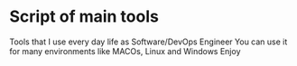 # Script of main tools

Tools that I use every day life as Software/DevOps Engineer
You can use it for many environments like MACOs, Linux and Windows
Enjoy
